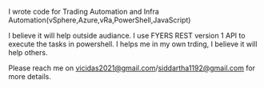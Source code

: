 I wrote code for Trading Automation and Infra Automation(vSphere,Azure,vRa,PowerShell,JavaScript)

I believe it will help outside audiance. I use FYERS REST version 1 API to execute the tasks in powershell. I helps me in my own trding, I believe it will help others.

Please reach me on vicidas2021@gmail.com/siddartha1192@gmail.com for more details.
